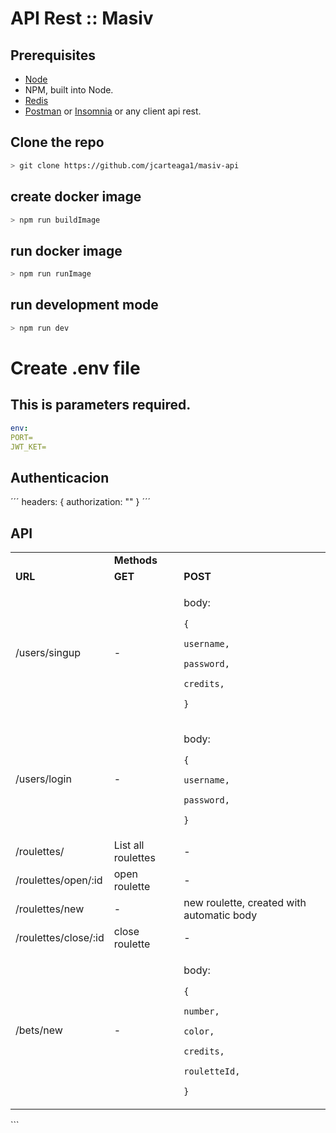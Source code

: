 # API Rest :: Masiv

## Prerequisites

- [Node](https://nodejs.org/)
- NPM, built into Node.
- [Redis](https://redis.io/docs/getting-started/)
- [Postman](https://www.postman.com/) or [Insomnia](https://insomnia.rest/) or any client api rest.

## Clone the repo

```sh
> git clone https://github.com/jcarteaga1/masiv-api
```

## create docker image

```sh
> npm run buildImage
```

## run docker image

```sh
> npm run runImage
```

## run development mode

```sh
> npm run dev
```

# Create .env file

## This is parameters required.

```yaml
env:
PORT=
JWT_KET=

```

## Authenticacion

´´´
headers:
{
authorization: ""
}
´´´

## API

<table>
  <tr>
   <td>
   </td>
   <td colspan="4" ><strong>Methods</strong>
   </td>
  </tr>
  <tr>
   <td><strong>URL</strong>
   </td>
   <td><strong>GET</strong>
   </td>
   <td><strong>POST</strong>
  </tr>
  <tr>
   <td>/users/singup
   </td>
   <td>-</td>
   <td>
   <p>
   body:
   <p>
   <code>{</code>
   <p>
   <code>username,</code>
   <p>
   <code>password,</code>
   <p>
   <code>credits,</code>
   <p>
   <code>}</code>
   <p>
   </td>
  </tr>

  <tr>
   <td>/users/login
   </td>
   <td>-</td>
   <td>
   <p>
   body:
   <p>
   <code>{</code>
   <p>
   <code>username,</code>
   <p>
   <code>password,</code>
   <p>
   <code>}</code>
   <p>
   </td>
  </tr>

  <tr>
   <td>/roulettes/
   </td>
   <td> List all roulettes </td>
   <td>-</td>
  </tr>

  <tr>
   <td>/roulettes/open/:id
   </td>
   <td> open roulette </td>
   <td>-</td>
  </tr>

  <tr>
   <td>/roulettes/new
   </td>
   <td>-</td>
   <td>
   new roulette, created with automatic body
   </td>
  </tr>

  <tr>
   <td>/roulettes/close/:id
   </td>
   <td> close roulette </td>
   <td>-</td>
  </tr>

  <tr>
   <td>/bets/new
   </td>
   <td>-</td>
   <td>
   <p>
   body:
   <p>
   <code>{</code>
   <p>
   <code>number,</code>
   <p>
   <code>color,</code>
   <p>
   <p>
   <code>credits,</code>
   <p>
   <p>
   <code>rouletteId,</code>
   <p>
   <code>}</code>
   <p>
   </td>
  </tr>
</table>
```
